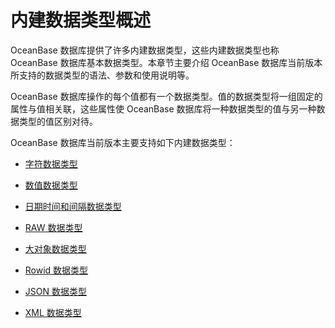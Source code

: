 # 内建数据类型概述

OceanBase 数据库提供了许多内建数据类型，这些内建数据类型也称 OceanBase 数据库基本数据类型。本章节主要介绍 OceanBase 数据库当前版本所支持的数据类型的语法、参数和使用说明等。

OceanBase 数据库操作的每个值都有一个数据类型。值的数据类型将一组固定的属性与值相关联，这些属性使 OceanBase 数据库将一种数据类型的值与另一种数据类型的值区别对待。

OceanBase 数据库当前版本主要支持如下内建数据类型：

* [字符数据类型](2.character-data-type-of-oracle-mode/1.overview-of-character-data-types-of-oracle-mode.md)

* [数值数据类型](3.numeric-data-type-of-oracle-mode/1.overview-of-numeric-data-types-of-oracle-mode.md)

* [日期时间和间隔数据类型](4.date-time-and-interval-data-types-of-oracle-mode/1.overview-of-date-time-and-interval-data-types-of-oracle-mode.md)

* [RAW 数据类型](../1.built-in-data-types-of-oracle-mode/5.raw-data-type-of-oracle-mode.md)

* [大对象数据类型](6.large-object-data-type-of-oracle-mode/1.data-types-of-large-objects-of-oracle-mode.md)

* [Rowid 数据类型](7.rowid-datatype-of-oracle-mode.md)

* [JSON 数据类型](../1.built-in-data-types-of-oracle-mode/10.json-formatted-data-type-oracle-mode/1.json-data-type-overview-of-oracle-mode.md)

* [XML 数据类型](../1.built-in-data-types-of-oracle-mode/11.xml-date-type-of-oracle-mode/1.xml-data-type-overview-of-oracle-mode.md)